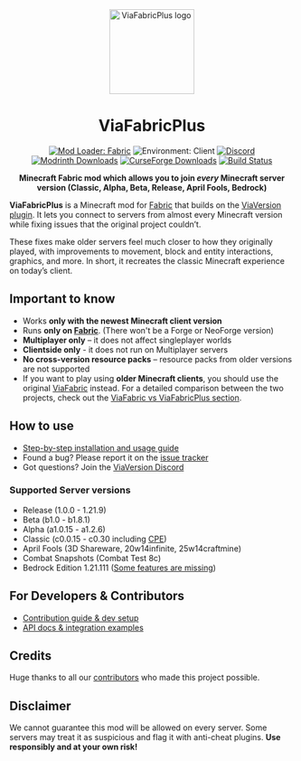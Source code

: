 <!--suppress HtmlDeprecatedAttribute -->
<div align="center">
  <img src="https://raw.githubusercontent.com/ViaVersion/ViaFabricPlus/main/src/main/resources/assets/viafabricplus/icon.png" width="150" alt="ViaFabricPlus logo">
  <h1>ViaFabricPlus</h1>
  <a href="https://fabricmc.net"><img src="https://img.shields.io/badge/Mod%20Loader-Fabric-lightyellow?logo=fabric" alt="Mod Loader: Fabric"></a>
  <img src="https://img.shields.io/badge/Environment-Client-purple" alt="Environment: Client">
  <a href="https://discord.gg/viaversion"><img src="https://img.shields.io/discord/316206679014244363?color=0098DB&label=Discord&logo=discord&logoColor=0098DB" alt="Discord"></a><br/>
  <a href="https://modrinth.com/mod/viafabricplus"><img src="https://img.shields.io/badge/dynamic/json?color=158000&label=downloads&prefix=+%20&query=downloads&url=https://api.modrinth.com/v2/project/rIC2XJV4&logo=modrinth" alt="Modrinth Downloads"></a>
  <a href="https://curseforge.com/minecraft/mc-mods/viafabricplus"><img src="https://cf.way2muchnoise.eu/full_830604_downloads.svg" alt="CurseForge Downloads"></a>
  <a href="https://github.com/ViaVersion/ViaFabricPlus/actions/workflows/build.yml"><img src="https://github.com/ViaVersion/ViaFabricPlus/actions/workflows/build.yml/badge.svg?branch=main" alt="Build Status"></a>

  <p><strong>Minecraft Fabric mod which allows you to join <em>every</em> Minecraft server version (Classic, Alpha, Beta, Release, April Fools, Bedrock)</strong></p>
</div>

**ViaFabricPlus** is a Minecraft mod for [Fabric](https://fabricmc.net/) that builds on
the [ViaVersion plugin](https://github.com/ViaVersion/ViaVersion).
It lets you connect to servers from almost every Minecraft version while fixing issues that the original project
couldn’t.

These fixes make older servers feel much closer to how they originally played, with improvements to movement, block and
entity interactions, graphics, and more. In short, it recreates the classic Minecraft experience on today’s client.

## Important to know

- Works **only with the newest Minecraft client version**
- Runs **only on [Fabric](https://fabricmc.net/)**. (There won't be a Forge or NeoForge version)
- **Multiplayer only** – it does not affect singleplayer worlds
- **Clientside only** - it does not run on Multiplayer servers
- **No cross-version resource packs** – resource packs from older versions are not supported
- If you want to play using **older Minecraft clients**, you should use the original [ViaFabric](https://viaversion.com/fabric) instead.
  For a detailed comparison between the two projects, check out the [ViaFabric vs ViaFabricPlus section](https://github.com/ViaVersion/ViaFabric?tab=readme-ov-file#differences-with-viafabricplus).

## How to use

- [Step-by-step installation and usage guide](docs/USAGE.md)
- Found a bug? Please report it on the [issue tracker](https://github.com/ViaVersion/ViaFabricPlus/issues)
- Got questions? Join the [ViaVersion Discord](https://discord.gg/viaversion)

### Supported Server versions

- Release (1.0.0 - 1.21.9)
- Beta (b1.0 - b1.8.1)
- Alpha (a1.0.15 - a1.2.6)
- Classic (c0.0.15 - c0.30 including [CPE](https://wiki.vg/Classic_Protocol_Extension))
- April Fools (3D Shareware, 20w14infinite, 25w14craftmine)
- Combat Snapshots (Combat Test 8c)
- Bedrock Edition 1.21.111 ([Some features are missing](https://github.com/RaphiMC/ViaBedrock#features))

## For Developers & Contributors

- [Contribution guide & dev setup](CONTRIBUTING.md)
- [API docs & integration examples](docs/DEVELOPER_API.md)

## Credits

Huge thanks to all our [contributors](https://github.com/ViaVersion/ViaFabricPlus/graphs/contributors) who made this
project possible.

## Disclaimer

We cannot guarantee this mod will be allowed on every server.
Some servers may treat it as suspicious and flag it with anti-cheat plugins.
**Use responsibly and at your own risk!**
